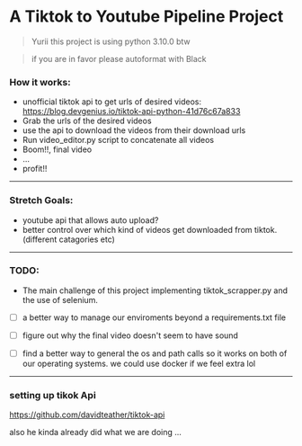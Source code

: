 # A Tiktok to Youtube Pipeline Project
>Yurii this project is using python 3.10.0 btw

>if you are in favor please autoformat with Black

### How it works:

- unofficial tiktok api to get urls of desired videos: https://blog.devgenius.io/tiktok-api-python-41d76c67a833
- Grab the urls of the desired videos
- use the api to download the videos from their download urls
- Run video_editor.py script to concatenate all videos
- Boom!!, final video
- ...
- profit!!

------------------------------------------------------------------------------------------
### Stretch Goals:
- youtube api that allows auto upload?
- better control over which kind of videos get downloaded from tiktok.(different catagories etc)

---
### TODO:
- The main challenge of this project implementing tiktok_scrapper.py and the use of selenium.

- [ ] a better way to manage our enviroments beyond a requirements.txt file
- [ ] figure out why the final video doesn't seem to have sound
- [ ] find a better way to general the os and path calls so it works on both of our operating systems. we could use docker if we feel extra lol


---


### setting up tikok Api
https://github.com/davidteather/tiktok-api

also he kinda already did what we are doing ...
